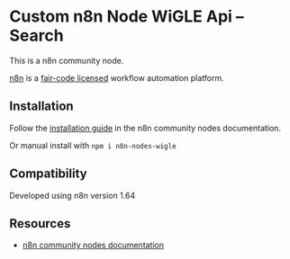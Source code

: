 # Custom n8n Node WiGLE Api – Search

This is a n8n community node.

[n8n](https://n8n.io/) is a [fair-code licensed](https://docs.n8n.io/reference/license/) workflow automation platform.

## Installation

Follow the [installation guide](https://docs.n8n.io/integrations/community-nodes/installation/) in the n8n community nodes documentation.

Or manual install with `npm i n8n-nodes-wigle`

## Compatibility

Developed using n8n version 1.64

## Resources

* [n8n community nodes documentation](https://docs.n8n.io/integrations/community-nodes/)

